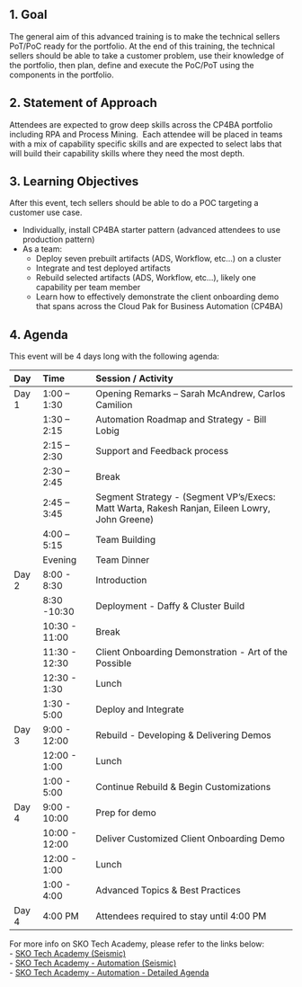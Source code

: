 
## 1. Goal
The general aim of this advanced training is to make the technical sellers PoT/PoC ready for the portfolio. At the end of this training, the technical sellers should be able to take a customer problem, use their knowledge of the portfolio, then plan, define and execute the PoC/PoT using the components in the portfolio.

## 2. Statement of Approach
Attendees are expected to grow deep skills across the CP4BA portfolio including RPA and Process Mining.  Each attendee will be placed in teams with a mix of capability specific skills and are expected to select labs that will build their capability skills where they need the most depth. 

## 3. Learning Objectives
After this event, tech sellers should be able to do a POC targeting a customer use case.   

* Individually, install CP4BA starter pattern (advanced attendees to use production pattern)
* As a team:
    * Deploy seven prebuilt artifacts (ADS, Workflow, etc...) on a cluster
    * Integrate and test deployed artifacts
    * Rebuild selected artifacts (ADS, Workflow, etc...), likely one capability per team member
    * Learn how to effectively demonstrate the client onboarding demo that spans across the Cloud Pak for Business Automation (CP4BA)

## 4. Agenda

This event will be 4 days long with the following agenda:

|Day   | Time          | Session / Activity                                    |
| :--- | :------------ | :---------------------------------------------------- |
|Day 1 | 1:00 – 1:30   | Opening Remarks – Sarah McAndrew, Carlos Camilion     |
|      | 1:30 – 2:15   | Automation Roadmap and Strategy - Bill Lobig          |
|      | 2:15 – 2:30   | Support and Feedback process                          |
|      | 2:30 – 2:45   | Break                                                 |
|      | 2:45 – 3:45   | Segment Strategy - (Segment VP’s/Execs: Matt Warta, Rakesh Ranjan, Eileen Lowry, John Greene) |
|      | 4:00 –5:15    | Team Building                                         |
|      | Evening       | Team Dinner                                           |
|Day 2 | 8:00 - 8:30   | Introduction                                          |
|      | 8:30 -10:30   | Deployment - Daffy & Cluster Build                    |
|      | 10:30 - 11:00 | Break                                                 |
|      | 11:30 - 12:30 | Client Onboarding Demonstration - Art of the Possible |
|      | 12:30 - 1:30  | Lunch                                                 |
|      | 1:30 - 5:00   | Deploy and Integrate                                  |
|Day 3 | 9:00 - 12:00  | Rebuild - Developing & Delivering Demos               |
|      | 12:00 - 1:00  | Lunch                                                 |
|      | 1:00 - 5:00   | Continue Rebuild & Begin Customizations               |
|Day 4 | 9:00 - 10:00  | Prep for demo                                         |
|      | 10:00 - 12:00 | Deliver Customized Client Onboarding Demo             |
|      | 12:00 - 1:00  | Lunch                                                 |
|      | 1:00 - 4:00   | Advanced Topics & Best Practices                      |
|Day 4 | 4:00 PM       | Attendees required to stay until 4:00 PM              |

For more info on SKO Tech Academy, please refer to the links below:  
    - <a href="https://ibm.seismic.com/Link/Content/DCgPMD3JGBVfW8FFRXTg3XfbWJmd" target="_blank">SKO Tech Academy (Seismic)</a>  
    - <a href="https://ibm.seismic.com/Link/Content/DCJ2TTmqH6bDfG7PFTB33BGV7J63" target="_blank">SKO Tech Academy - Automation (Seismic)</a>  
    - <a href="https://ibm.box.com/s/howwsn976p66t7eac31nvf05z8ocbrsd" target="_blank">SKO Tech Academy - Automation - Detailed Agenda</a>  
